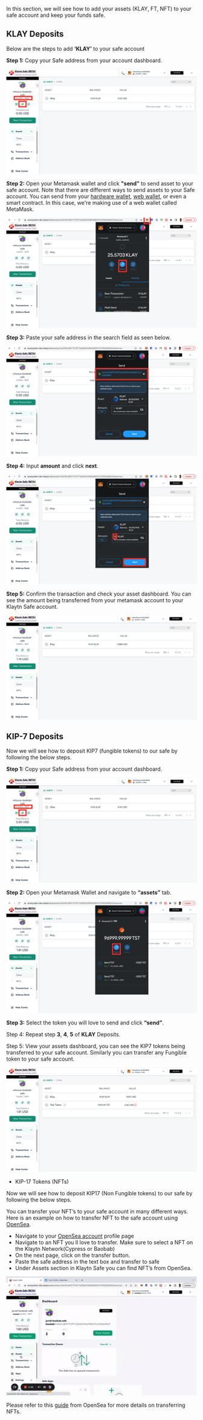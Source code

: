 In this section, we will see how to add your assets (KLAY, FT, NFT)  to your safe account and keep your funds safe.

## KLAY Deposits

Below are the steps to add **‘KLAY’** to your safe account

**Step 1:** Copy your Safe address from your account dashboard.

![](../img/klaytn-safe/f1_copyAddr.png)

**Step 2:** Open your Metamask wallet and click **"send”** to send asset to your safe account. Note that there are different ways to send assets to your Safe account. You can send from your [hardware wallet](https://docs.ethhub.io/using-ethereum/wallets/hardware/), [web wallet](https://docs.ethhub.io/using-ethereum/wallets/web/), or even a smart contract. In this case, we're making use of a web wallet called MetaMask.

![](../img/klaytn-safe/f2_sendBtn.png)

**Step 3:** Paste your safe address in the search field as seen below.

![](../img/klaytn-safe/f3_searchAddr.png)

**Step 4:** Input **amount** and click **next**.

![](../img/klaytn-safe/f4_amountNext.png)

**Step 5:** Confirm the transaction and check your asset dashboard. You can see the amount being transferred from your metamask account to your Klaytn Safe account.

![](../img/klaytn-safe/f5_sendDone.png)

## KIP-7 Deposits

Now we will see how to deposit KIP7 (fungible tokens) to our safe by following the below steps.

**Step 1:** Copy your Safe address from your account dashboard.

![](../img/klaytn-safe/f1_copyAddr.png)

**Step 2:** Open your Metamask Wallet and navigate to **“assets”** tab.

![](../img/klaytn-safe/ft2_assetTst.png)

**Step 3:** Select the token you will love to send and click **“send”**.

Step 4: Repeat step **3**, **4**, **5** of **KLAY** Deposits.

Step 5: View your assets dashboard, you can see the KIP7 tokens being transferred to your safe account. Similarly you can transfer any Fungible token to your safe account.

![](../img/klaytn-safe/ft3_tstDone.png)

- KIP-17 Tokens (NFTs)

Now we  will see how to deposit KIP17 (Non Fungible tokens) to our safe by following the below steps.

You can transfer your NFT’s to your safe account in many different ways. Here is an example on how to transfer NFT to the safe account using  [OpenSea](https://opensea.io/about).

- Navigate to your [OpenSea account](https://testnets.opensea.io/account) profile page
- Navigate to an NFT you ll love to transfer. Make sure to select a NFT on the Klaytn Network(Cypress or Baobab)
- On the next page, click on the transfer button.
- Paste the safe address in the text box and transfer to safe
- Under Assets section in Klaytn Safe you can find NFT’s from OpenSea.

![](../img/klaytn-safe/sendNFTOpensea.gif)

Please refer to this [guide](https://support.opensea.io/hc/en-us/articles/5183126109715-How-can-I-transfer-an-NFT-using-OpenSea-#:~:text=Go%20to%20the%20MetaMask%20app,see%20the%20Estimated%20gas%20fee) from OpenSea for more details on transferring NFTs.
